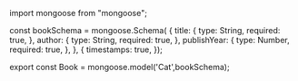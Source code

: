import mongoose from "mongoose";

const bookSchema = mongoose.Schema(
    {
     title: {
        type: String,
        required: true,
     },
     author: {
        type: String,
        required: true,
     },
     publishYear: {
        type: Number,
        required: true,
     },
},
{
    timestamps: true,
});

export const Book = mongoose.model('Cat',bookSchema);
